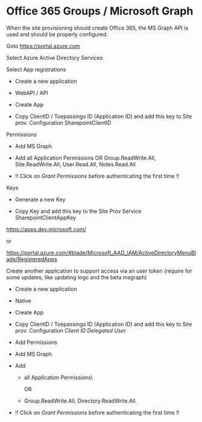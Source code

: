 # Office 365 Groups / Microsoft Graph

When the site provisioning should create Office 365, the MS Graph API is used and should be properly configured.

Goto <https://portal.azure.com>

Select Azure Active Directory Services

Select App registrations

- Create a new application

- WebAPI / API

- Create App

- Copy ClientID / Toepassings ID (Application ID) and add this key to Site prov. Configuration SharepointClientID

Permissions

- Add MS Graph

- Add all Application Permissions OR Group.ReadWrite.All, Site.ReadWrite.All, User.Read.All, Notes.Read.All

- !! Click on *Grant Permissions* before authenticating the first time !!

Keys

- Generate a new Key

- Copy Key and add this key to the Site Prov Service SharepointClientAppKey

<https://apps.dev.microsoft.com/>

or

<https://portal.azure.com/#blade/Microsoft_AAD_IAM/ActiveDirectoryMenuBlade/RegisteredApps>

Create another application to support access via an user token (require for some updates, like updating logo and the beta msgraph)

- Create a new application

- Native

- Create App

- Copy ClientID / Toepassings ID (Application ID) and add this key to Site prov. Configuration *Client ID Delegated User*

- Add Permissions

- Add MS Graph

- Add

  - all Application Permissions\
  
    OR

  - Group.ReadWrite.All, Directory.ReadWrite.All.

- !! Click on *Grant Permissions* before authenticating the first time !!

